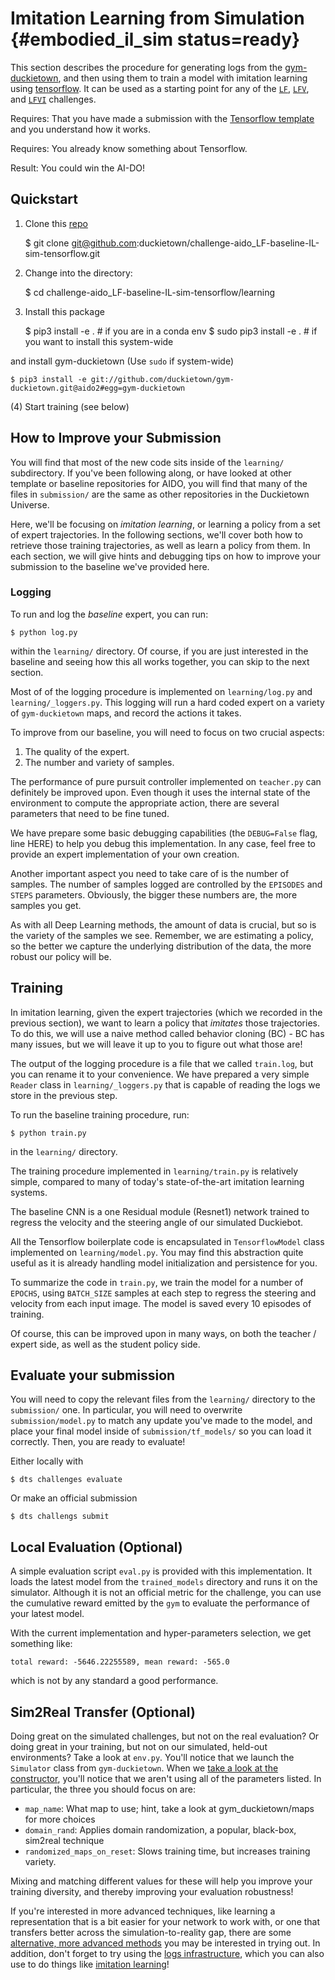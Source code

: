 # Imitation Learning from Simulation {#embodied_il_sim status=ready}

This section describes the procedure for generating logs from the [gym-duckietown](https://github.com/duckietown/gym-duckietown), and then using them to train a model with imitation learning using [tensorflow](https://www.tensorflow.org/). It can be used as a starting point for any of the [`LF`](#lf), [`LFV`](#lf_v), and [`LFVI`](#lf_v_i) challenges.


<div class='requirements' markdown='1'>

Requires: That you have made a submission with the [Tensorflow template](#tensorflow-template) and you understand how it works.

Requires: You already know something about Tensorflow.

Result: You could win the AI-DO!

</div>

## Quickstart 

1) Clone this [repo](https://github.com/duckietown/challenge-aido_LF-baseline-IL-sim-tensorflow)

    $ git clone git@github.com:duckietown/challenge-aido_LF-baseline-IL-sim-tensorflow.git
    
2) Change into the directory:

    $ cd challenge-aido_LF-baseline-IL-sim-tensorflow/learning
    
3) Install this package

    $ pip3 install -e . # if you are in a conda env
    $ sudo pip3 install -e .  # if you want to install this system-wide

and install gym-duckietown (Use `sudo` if system-wide)

    $ pip3 install -e git://github.com/duckietown/gym-duckietown.git@aido2#egg=gym-duckietown
    
(4) Start training (see below)
    

## How to Improve your Submission

You will find that most of the new code sits inside of the `learning/` subdirectory. If you've been following along, or have looked at other template or baseline repositories for AIDO, you will find that many of the files in `submission/` are the same as other repositories in the Duckietown Universe.

Here, we'll be focusing on _imitation learning_, or learning a policy from a set of expert trajectories. In the following sections, we'll cover both how to retrieve those training trajectories, as well as learn a policy from them. In each section, we will give hints and debugging tips on how to improve your submission to the baseline we've provided here.

###  Logging

To run and log the _baseline_ expert, you can run:

    $ python log.py
    
within the `learning/` directory. Of course, if you are just interested in the baseline and seeing how this all works together, you can skip to the next section.

Most of of the logging procedure is implemented on `learning/log.py` and `learning/_loggers.py`. This logging will run a hard coded expert on a variety of `gym-duckietown` maps, and record the actions it takes. 

To improve from our baseline, you will need to focus on two crucial aspects:

1. The quality of the expert.
2. The number and variety of samples.

The performance of pure pursuit controller implemented on `teacher.py` can definitely be improved upon.
Even though it uses the internal state of the environment to compute the appropriate action, there are several parameters that need to be fine tuned.

We have prepare some basic debugging capabilities (the `DEBUG=False` flag, line HERE) to help you debug this implementation.
In any case, feel free to provide an expert implementation of your own creation.

Another important aspect you need to take care of is the number of samples.
The number of samples logged are controlled by the `EPISODES` and `STEPS` parameters.
Obviously, the bigger these numbers are, the more samples you get.

As with all Deep Learning methods, the amount of data is crucial, but so is the variety of the samples we see.
Remember, we are estimating a policy, so the better we capture the underlying distribution of the data, the more robust our policy will be.


##  Training

In imitation learning, given the expert trajectories (which we recorded in the previous section), we want to learn a policy that _imitates_ those trajectories. To do this, we will use a naive method called behavior cloning (BC) - BC has many issues, but we will leave it up to you to figure out what those are!

The output of the logging procedure is a file that we called `train.log`, but you can rename it to your convenience.
We have prepared a very simple `Reader` class in `learning/_loggers.py` that is capable of reading the logs we store in the previous step.

To run the baseline training procedure, run:

    $ python train.py
    
in the `learning/` directory. 

The training procedure implemented in `learning/train.py` is relatively simple, compared to many of today's state-of-the-art imitation learning systems.

The baseline CNN is a one Residual module (Resnet1) network trained to regress the velocity and the steering angle of our simulated Duckiebot.

All the Tensorflow boilerplate code is encapsulated in `TensorflowModel` class implemented on `learning/model.py`.
You may find this abstraction quite useful as it is already handling model initialization and persistence for you.

To summarize the code in `train.py`, we train the model for a number of `EPOCHS`, using `BATCH_SIZE` samples at each step  to regress the steering and velocity from each input image. The model is saved every 10 episodes of training.

Of course, this can be improved upon in many ways, on both the teacher / expert side, as well as the student policy side. 

## Evaluate your submission

You will need to copy the relevant files from the `learning/` directory to the `submission/` one. In particular, you will need to overwrite `submission/model.py` to match any update you've made to the model, and place your final model inside of `submission/tf_models/` so you can load it correctly. Then, you are ready to evaluate!

Either locally with 

    $ dts challenges evaluate
    
Or make an official submission

    $ dts challengs submit



##  Local Evaluation (Optional)

A simple evaluation script `eval.py` is provided with this implementation.
It loads the latest model from the `trained_models` directory and runs it on the simulator.
Although it is not an official metric for the challenge, you can use the cumulative reward emitted by the `gym` to evaluate the performance of your latest model.

With the current implementation and hyper-parameters selection, we get something like:

```
total reward: -5646.22255589, mean reward: -565.0
```

which is not by any standard a good performance.

## Sim2Real Transfer (Optional)

Doing great on the simulated challenges, but not on the real evaluation? Or doing great in your training, but not on our simulated, held-out environments? Take a look at `env.py`. You'll notice that we launch the `Simulator` class from `gym-duckietown`. When we [take a look at the constructor](https://github.com/duckietown/gym-duckietown/blob/aido2_lf_r1/gym_duckietown/simulator.py#L145-L180), you'll notice that we aren't using all of the parameters listed. In particular, the three you should focus on are:
    
- `map_name`: What map to use; hint, take a look at gym_duckietown/maps for more choices
- `domain_rand`: Applies domain randomization, a popular, black-box, sim2real technique
- `randomized_maps_on_reset`: Slows training time, but increases training variety.

Mixing and matching different values for these will help you improve your training diversity, and thereby improving your evaluation robustness!

If you're interested in more advanced techniques, like learning a representation that is a bit easier for your network to work with, or one that transfers better across the simulation-to-reality gap, there are some [alternative, more advanced methods](https://github.com/duckietown/segmentation-transfer) you may be interested in trying out. In addition, don't forget to try using the [logs infrastructure](http://logs.duckietown.org/), which you can also use to do things like [imitation learning](https://github.com/duckietown/challenge-aido_LF-baseline-IL-logs-tensorflow/)!

